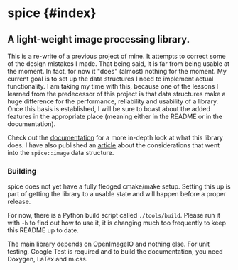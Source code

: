 # spice {#index}

## A light-weight image processing library.

This is a re-write of a previous project of mine. It attempts to correct some of the design mistakes I made. That being said, it is far from being usable at the moment. In fact, for now it "does" (almost) nothing for the moment. My current goal is to set up the data structures I need to implement actual functionality. I am taking my time with this, because one of the lessons I learned from the predecessor of this project is that data structures make a huge difference for the performance, reliability and usability of a library. Once this basis is established, I will be sure to boast about the added features in the appropriate place (meaning either in the README or in the documentation).

Check out the [documentation](https://janhett.github.io/spice/) for a more in-depth look at what this library does. I have also published an [article](https://medium.com/@janhettenkofer/designing-an-efficient-user-friendly-image-data-structure-a24a8aed4a2d?source=friends_link&sk=5c8808dfabcf1841752c1fb3e8916238) about the considerations that went into the `spice::image` data structure.

### Building

spice does not yet have a fully fledged cmake/make setup. Setting this up is part of getting the library to a usable state and will happen before a proper release.

For now, there is a Python build script called `./tools/build`. Please run it with `-h` to find out how to use it, it is changing much too frequently to keep this README up to date.

The main library depends on OpenImageIO and nothing else. For unit testing, Google Test is required and to build the documentation, you need Doxygen, LaTex and m.css.